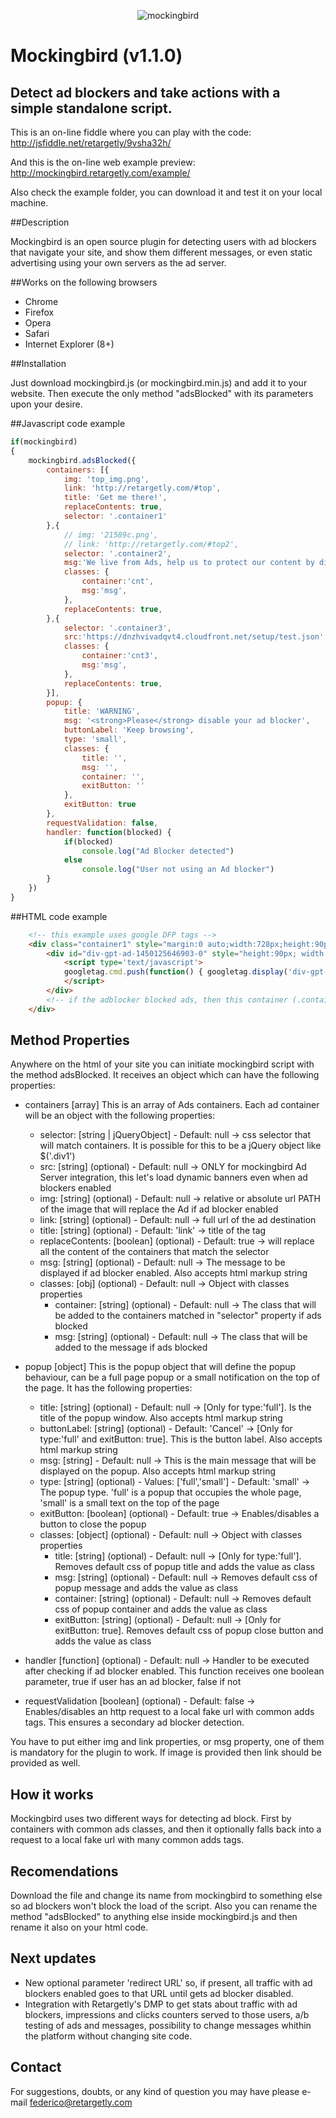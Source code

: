 <p align="center">
	<img src="mockingbird-logo.png?raw=true" alt="mockingbird" />
</p>

# Mockingbird (v1.1.0)

## Detect ad blockers and take actions with a simple standalone script.

This is an on-line fiddle where you can play with the code: http://jsfiddle.net/retargetly/9vsha32h/

And this is the on-line web example preview: http://mockingbird.retargetly.com/example/

Also check the example folder, you can download it and test it on your local machine.

##Description

Mockingbird is an open source plugin for detecting users with ad blockers that navigate your site, and show them different messages, or even static advertising using your own servers as the ad server.

##Works on the following browsers

- Chrome
- Firefox
- Opera
- Safari
- Internet Explorer (8+)

##Installation

Just download mockingbird.js (or mockingbird.min.js) and add it to your website. Then execute the only method "adsBlocked" with its parameters upon your desire.

##Javascript code example

```javascript
if(mockingbird)
{
	mockingbird.adsBlocked({
		containers: [{
			img: 'top_img.png',
			link: 'http://retargetly.com/#top',
			title: 'Get me there!',
			replaceContents: true,
			selector: '.container1'
		},{
			// img: '21589c.png',
			// link: 'http://retargetly.com/#top2',
			selector: '.container2',
			msg:'We live from Ads, help us to protect our content by disabling the ad blocker for our site.',
			classes: {
				container:'cnt',
				msg:'msg',
			},
			replaceContents: true,
		},{
			selector: '.container3',
			src:'https://dnzhvivadqvt4.cloudfront.net/setup/test.json',
			classes: {
				container:'cnt3',
				msg:'msg',
			},
			replaceContents: true,
		}],
		popup: {
			title: 'WARNING',
			msg: '<strong>Please</strong> disable your ad blocker',
			buttonLabel: 'Keep browsing',
			type: 'small',
			classes: {
				title: '',
				msg: '',
				container: '',
				exitButton: ''
			},
			exitButton: true
		},
		requestValidation: false,
		handler: function(blocked) {
			if(blocked)
				console.log("Ad Blocker detected")
			else
				console.log("User not using an Ad blocker")
		}
	})
}
```

##HTML code example

```html
	<!-- this example uses google DFP tags -->
	<div class="container1" style="margin:0 auto;width:728px;height:90px;background:#000;">
		<div id="div-gpt-ad-1450125646903-0" style="height:90px; width:728px;">
			<script type='text/javascript'>
			googletag.cmd.push(function() { googletag.display('div-gpt-ad-1450125646903-0'); });
			</script>
		</div>
		<!-- if the adblocker blocked ads, then this container (.container1) will be emptied and then will be loaded with whatever message or ad you configured -->
	</div>
```


## Method Properties

Anywhere on the html of your site you can initiate mockingbird script with the method adsBlocked. It receives an object which can have the following properties:

* containers [array]
This is an array of Ads containers. Each ad container will be an object with the following properties:

    * selector: [string | jQueryObject] - Default: null -> css selector that will match containers. It is possible for this to be a jQuery object like $('.div1')
    * src: [string] (optional) - Default: null -> ONLY for mockingbird Ad Server integration, this let's load dynamic banners even when ad blockers enabled
    * img: [string] (optional) - Default: null -> relative or absolute url PATH of the image that will replace the Ad if ad blocker enabled
    * link: [string] (optional) - Default: null -> full url of the ad destination
    * title: [string] (optional) - Default: 'link' -> title of the <a> tag
    * replaceContents: [boolean] (optional) - Default: true -> will replace all the content of the containers that match the selector
    * msg: [string] (optional) - Default: null -> The message to be displayed if ad blocker enabled. Also accepts html markup string
    * classes: [obj] (optional) - Default: null -> Object with classes properties
        * container: [string] (optional) - Default: null -> The class that will be added to the containers matched in "selector" property if ads blocked
        * msg: [string] (optional) - Default: null -> The class that will be added to the message if ads blocked

* popup [object]
This is the popup object that will define the popup behaviour, can be a full page popup or a small notification on the top of the page. It has the following properties:

    * title: [string] (optional) - Default: null -> [Only for type:'full']. Is the title of the popup window. Also accepts html markup string
    * buttonLabel: [string] (optional) - Default: 'Cancel' -> [Only for type:'full' and exitButton: true]. This is the button label. Also accepts html markup string
    * msg: [string] - Default: null -> This is the main message that will be displayed on the popup. Also accepts html markup string
    * type: [string] (optional) - Values: ['full','small'] - Default: 'small' -> The popup type. 'full' is a popup that occupies the whole page, 'small' is a small text on the top of the page
    * exitButton: [boolean] (optional) - Default: true -> Enables/disables a button to close the popup
    * classes: [object] (optional) - Default: null -> Object with classes properties
        * title: [string] (optional) - Default: null -> [Only for type:'full']. Removes default css of popup title and adds the value as class
        * msg: [string] (optional) - Default: null -> Removes default css of popup message and adds the value as class
        * container: [string] (optional) - Default: null -> Removes default css of popup container and adds the value as class
        * exitButton: [string] (optional) - Default: null -> [Only for exitButton: true]. Removes default css of popup close button and adds the value as class


* handler [function] (optional) - Default: null -> Handler to be executed after checking if ad blocker enabled. This function receives one boolean parameter, true if user has an ad blocker, false if not

* requestValidation [boolean] (optional) - Default: false -> Enables/disables an http request to a local fake url with common adds tags. This ensures a secondary ad blocker detection.

You have to put either img and link properties, or msg property, one of them is mandatory for the plugin to work. If image is provided then link should be provided as well.

## How it works

Mockingbird uses two different ways for detecting ad block. First by containers with common ads classes, and then it optionally falls back into a request to a local fake url with many common adds tags.

## Recomendations

Download the file and change its name from mockingbird to something else so ad blockers won't block the load of the script. Also you can rename the method "adsBlocked" to anything else inside mockingbird.js and then rename it also on your html code.

## Next updates

* New optional parameter 'redirect URL' so, if present, all traffic with ad blockers enabled goes to that URL until gets ad blocker disabled.
* Integration with Retargetly's DMP to get stats about traffic with ad blockers, impressions and clicks counters served to those users, a/b testing of ads and messages, possibility to change messages whithin the platform without changing site code.


## Contact

For suggestions, doubts, or any kind of question you may have please e-mail federico@retargetly.com
